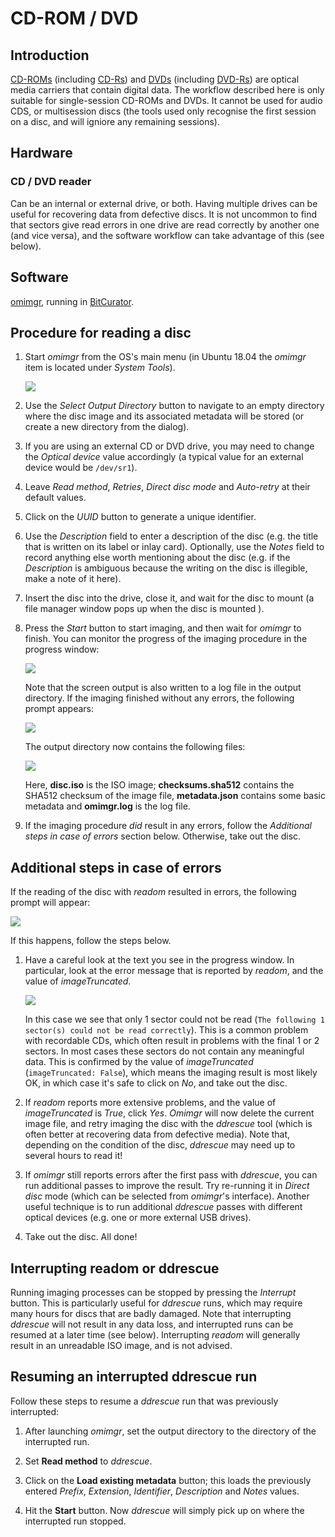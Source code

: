 # CD-ROM / DVD

## Introduction

[CD-ROMs](https://www.wikidata.org/wiki/Q7982) (including [CD-Rs](https://www.wikidata.org/wiki/Q420778)) and [DVDs](https://www.wikidata.org/wiki/Q5294) (including [DVD-Rs](https://www.wikidata.org/wiki/Q1071697)) are optical media carriers that contain digital data. The workflow described here is only suitable for single-session CD-ROMs and DVDs. It cannot be used for audio CDS, or multisession discs (the tools used only recognise the first session on a disc, and will igniore any remaining sessions).

## Hardware

### CD / DVD reader

Can be an internal or external drive, or both. Having multiple drives can be useful for recovering data from defective discs. It is not uncommon to find that sectors give read errors in one drive are read correctly by another one (and vice versa), and the software workflow can take advantage of this (see below).

## Software

[omimgr](https://github.com/KBNLresearch/omimgr), running in [BitCurator](https://bitcurator.net/).

## Procedure for reading a disc

1. Start *omimgr* from the OS's main menu (in Ubuntu 18.04 the *omimgr* item is located under *System Tools*).

    ![](./img/omimgr-1.png)

2. Use the *Select Output Directory* button to navigate to an empty directory where the disc image and its associated metadata will be stored (or create a new directory from the dialog).

3. If you are using an external CD or DVD drive, you may need to change the *Optical device* value accordingly (a typical value for an external device would be `/dev/sr1`).

4. Leave *Read method*, *Retries*, *Direct disc mode* and *Auto-retry* at their default values.

5. Click on the *UUID* button to generate a unique identifier.

6. Use the *Description* field to enter a description of the disc (e.g. the title that is written on its label or inlay card). Optionally, use the *Notes* field to record anything else worth mentioning about the disc (e.g. if the *Description* is ambiguous because the writing on the disc is illegible, make a note of it here).

7. Insert the disc into the drive, close it, and wait for the disc to mount (a file manager window pops up when the disc is mounted ).

9. Press the *Start* button to start imaging, and then wait for *omimgr* to finish. You can monitor the progress of the imaging procedure in the progress window:

    ![](./img/omimgr-2.png)

    Note that the screen output is also written to a log file in the output directory. If the imaging finished without any errors, the following prompt appears:

    ![](./img/omimgr-success.png)

    The output directory now contains the following files:

    ![](./img/omimgr-files.png)

    Here, **disc.iso** is the ISO image; **checksums.sha512** contains the SHA512 checksum of the image file, **metadata.json** contains some basic metadata and **omimgr.log** is the log file.

10. If the imaging procedure *did* result in any errors, follow the *Additional steps in case of errors* section below. Otherwise, take out the disc.


## Additional steps in case of errors

If the reading of the disc with *readom* resulted in errors, the following prompt will appear:

![](./img/omimgr-errors.png)

If this happens, follow the steps below.

1. Have a careful look at the text you see in the progress window. In particular, look at the error message that is reported by *readom*, and the value of *imageTruncated*.

    ![](./img/omimgr-errors2.png)

    In this case we see that only 1 sector could not be read (`The following 1 sector(s) could not be read correctly`). This is a common problem with recordable CDs, which often result in problems with the final 1 or 2 sectors. In most cases these sectors do not contain any meaningful data. This is confirmed by the value of *imageTruncated* (`imageTruncated: False`), which means the imaging result is most likely OK, in which case it's safe to click on *No*, and take out the disc.

2. If *readom* reports more extensive problems, and the value of *imageTruncated* is *True*, click *Yes*. *Omimgr* will now delete the current image file, and retry imaging the disc with the *ddrescue* tool (which is often better at recovering data from defective media). Note that, depending on the condition of the disc, *ddrescue* may need up to several hours to read it!

3. If *omimgr* still reports errors after the first pass with *ddrescue*, you can run additional passes to improve the result. Try re-running it in *Direct disc* mode (which can be selected from *omimgr*'s interface). Another useful technique is to run additional *ddrescue* passes with different optical devices (e.g. one or more external USB drives).

<!--TODO elaborate a bit on this, add screenshots-->

4. Take out the disc. All done!

## Interrupting readom or ddrescue

Running imaging processes can be stopped by pressing the *Interrupt* button. This is particularly useful for *ddrescue* runs, which may require many hours for discs that are badly damaged. Note that interrupting *ddrescue* will not result in any data loss, and interrupted runs can be resumed at a later time (see below). Interrupting *readom* will generally result in an unreadable ISO image, and is not advised.

## Resuming an interrupted ddrescue run

Follow these steps to resume a *ddrescue* run that was previously interrupted:

1. After launching *omimgr*, set the output directory to the directory of the interrupted run.

2. Set **Read method** to *ddrescue*.

3. Click on the **Load existing metadata** button; this loads the previously entered *Prefix*, *Extension*, *Identifier*, *Description* and *Notes* values.

4. Hit the **Start** button. Now *ddrescue* will simply pick up on where the interrupted run stopped.

